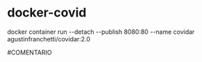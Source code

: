 # docker-covid
docker container run --detach --publish 8080:80 --name covidar agustinfranchetti/covidar:2.0

#COMENTARIO
